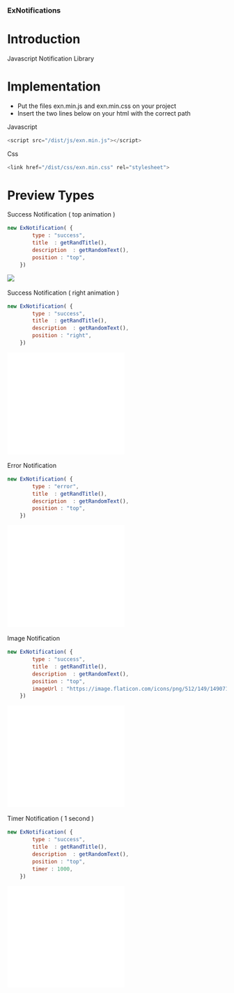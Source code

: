 ### ExNotifications

# Introduction
Javascript Notification Library

# Implementation
 - Put the files exn.min.js and exn.min.css on your project
 - Insert the two lines below on your html with the correct path

Javascript
```js
<script src="/dist/js/exn.min.js"></script>
```
Css
```js
<link href="/dist/css/exn.min.css" rel="stylesheet">
```

# Preview Types

Success Notification ( top animation )
```js
new ExNotification( {
		type : "success",
		title  : getRandTitle(),
		description  : getRandomText(),
		position : "top",
	})
```
<img src='https://github.com/afonsofcfonseca/ExNotifications/blob/master/gifs/successNormal.gif'>

Success Notification ( right animation )
```js
new ExNotification( {
		type : "success",
		title  : getRandTitle(),
		description  : getRandomText(),
		position : "right",
	})
```
<img src='https://github.com/AfonsoCFonseca/Push-Notification-Library/blob/master/gifs/successRight.gif'>

Error Notification
```js
new ExNotification( {
		type : "error",
		title  : getRandTitle(),
		description  : getRandomText(),
		position : "top",
	})
```
<img src='https://github.com/AfonsoCFonseca/Push-Notification-Library/blob/master/gifs/error.gif'>

Image Notification
```js
new ExNotification( {
		type : "success",
		title  : getRandTitle(),
		description  : getRandomText(),
		position : "top",
		imageUrl : "https://image.flaticon.com/icons/png/512/149/149071.png",
	})
```
<img src='https://github.com/AfonsoCFonseca/Push-Notification-Library/blob/master/gifs/successImage.gif'>

Timer Notification ( 1 second )
```js
new ExNotification( {
		type : "success",
		title  : getRandTitle(),
		description  : getRandomText(),
		position : "top",
		timer : 1000,
	})
```
<img src='https://github.com/AfonsoCFonseca/Push-Notification-Library/blob/master/gifs/successTimer.gif'>
